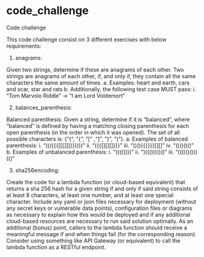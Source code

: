 # code_challenge
Code challenge

This code challenge consist on 3 different exercises with below requirements:

1. anagrams:

  Given two strings, determine if these are anagrams of each other. Two strings are
  anagrams of each other, if, and only if, they contain all the same characters the same
  amount of times.
  a. Examples: heart and earth, cars and scar, star and rats
  b. Additionally, the following test case MUST pass:
  i. “Tom Marvolo Riddle” -&gt; “I am Lord Voldemort”

2. balances_parenthesis:

  Balanced parenthesis: Given a string, determine if it is “balanced”, where “balanced” is
  defined by having a matching closing parenthesis for each open parenthesis (in the
  order in which it was opened). The set of all possible characters is: {“(“, ”{“, ”[“ ,“]”, ”}”,
  “)”}.
  a. Examples of balanced parenthesis:
  i. “((({{{[[[]]]}}})))”
  ii. “{{{[][][]}}}”
  iii. “()(){{{}}}[][]”
  iv. “()()()()”
  b. Examples of unbalanced parenthesis:
  i. “(((())})”
  ii. “)((()))()()”
  iii. “((()()()))(()”
  
3. sha256encoding:

  Create the code for a lambda function (or cloud-based equivalent) that returns a sha
  256 hash for a given string if and only if said string consists of at least 8 characters, at
  least one number, and at least one special character. Include any yaml or json files
  necessary for deployment (without any secret keys or vulnerable data points),
  configuration files or diagrams as necessary to explain how this would be deployed and
  if any additional cloud-based resources are necessary to run said solution optimally. As
  an additional (bonus) point, callers to the lambda function should receive a meaningful
  message if and when things fail (for the corresponding reason). Consider using
  something like API Gateway (or equivalent) to call the lambda function as a RESTful
  endpoint.
